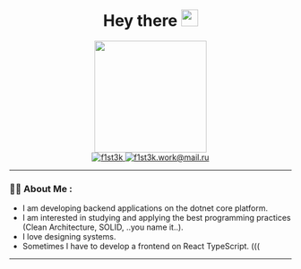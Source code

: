 <div id="header" align="center">
	<h1>Hey there <img src="https://media.giphy.com/media/hvRJCLFzcasrR4ia7z/giphy.gif" width="30px"/></h1>
	<img src="https://media.giphy.com/media/5eLDrEaRGHegx2FeF2/giphy.gif" width="200"/>
	<div id="badges">
	  <a href="https://t.me/f1st3k">
	    <img src="https://img.shields.io/badge/Telegram-blue?style=for-the-badge&logo=Telegram&logoColor=white" alt="f1st3k"/>
	  </a>
	  <a href="mailto:f1st3k.work@mail.ru">
	    <img src="https://img.shields.io/badge/f1st3k.work@mail.ru-8A2BE2?style=for-the-badge&logo=Gmail&logoColor=white" alt="f1st3k.work@mail.ru"/>
	  </a>
	</div>
	<img src="https://komarev.com/ghpvc/?username=F1st3K&style=for-the-badge&color=blue" alt=""/>
</div>

----------------------------------------------------------------

### :man_technologist: About Me : 
* I am developing backend applications on the dotnet core platform.
* I am interested in studying and applying the best programming practices (Clean Architecture, SOLID, ..you name it..).
* I love designing systems.
* Sometimes I have to develop a frontend on React TypeScript. (((

----------------------------------------------------------------

